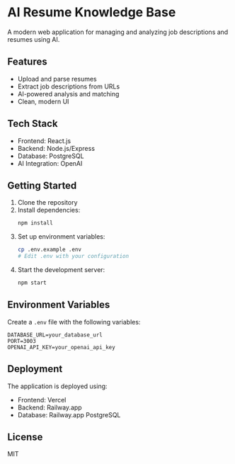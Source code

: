 # AI Resume Knowledge Base

A modern web application for managing and analyzing job descriptions and resumes using AI.

## Features

- Upload and parse resumes
- Extract job descriptions from URLs
- AI-powered analysis and matching
- Clean, modern UI

## Tech Stack

- Frontend: React.js
- Backend: Node.js/Express
- Database: PostgreSQL
- AI Integration: OpenAI

## Getting Started

1. Clone the repository
2. Install dependencies:
   ```bash
   npm install
   ```
3. Set up environment variables:
   ```bash
   cp .env.example .env
   # Edit .env with your configuration
   ```
4. Start the development server:
   ```bash
   npm start
   ```

## Environment Variables

Create a `.env` file with the following variables:

```
DATABASE_URL=your_database_url
PORT=3003
OPENAI_API_KEY=your_openai_api_key
```

## Deployment

The application is deployed using:

- Frontend: Vercel
- Backend: Railway.app
- Database: Railway.app PostgreSQL

## License

MIT
